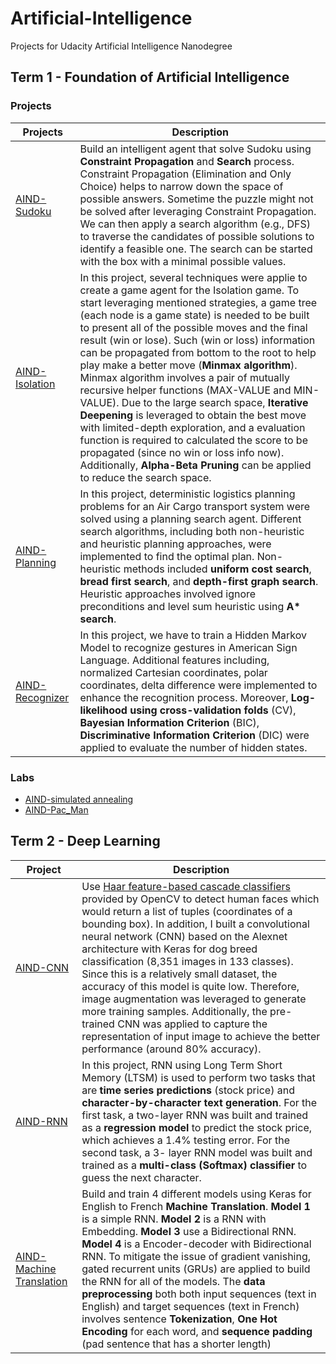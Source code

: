 # Artificial-Intelligence
Projects for Udacity Artificial Intelligence Nanodegree


## Term 1 - Foundation of Artificial Intelligence
### Projects
| Projects                                                       | Description                                                                                                                                                                                                                                                                                                                                                                                                                                                                                                                                                                                                                                                                                                                                                          |
|----------------------------------------------------------------|----------------------------------------------------------------------------------------------------------------------------------------------------------------------------------------------------------------------------------------------------------------------------------------------------------------------------------------------------------------------------------------------------------------------------------------------------------------------------------------------------------------------------------------------------------------------------------------------------------------------------------------------------------------------------------------------------------------------------------------------------------------------|
| [AIND-Sudoku](https://github.com/jswong65/AIND-Sudoku)         | Build an intelligent agent that solve Sudoku using **Constraint Propagation** and **Search** process. Constraint Propagation (Elimination and Only Choice) helps to narrow down the space of possible answers. Sometime the puzzle might not be solved after leveraging Constraint Propagation. We can then apply a search algorithm (e.g., DFS) to traverse the candidates of possible solutions to identify a feasible one. The search can be started with the box with a minimal possible values.                                                                                                                                                                                                                                                                 |
| [AIND-Isolation](https://github.com/jswong65/AIND-Isolation)   | In this project, several techniques were applie to create a game agent for the Isolation game. To start leveraging mentioned strategies, a game tree (each node is a game state) is needed to be built to present all of the possible moves and the final result (win or lose). Such (win or loss) information can be propagated from bottom to the root to help play make a better move (**Minmax algorithm**). Minmax algorithm involves a pair of mutually recursive helper functions (MAX-VALUE and MIN-VALUE). Due to the large search space, **Iterative Deepening** is leveraged to obtain the best move with limited-depth exploration, and a evaluation function is required to calculated the score to be propagated (since no win or loss info now). Additionally, **Alpha-Beta Pruning** can be applied to reduce the search space.  |
| [AIND-Planning](https://github.com/jswong65/AIND-Planning)     | In this project, deterministic logistics planning problems for an Air Cargo transport system were solved using a planning search agent. Different search algorithms, including both non-heuristic and heuristic planning approaches, were implemented to find the optimal plan. Non-heuristic methods included **uniform cost search**, **bread first search**, and **depth-first graph search**. Heuristic approaches involved ignore preconditions and level sum heuristic using **A\* search**. |
| [AIND-Recognizer](https://github.com/jswong65/AIND-Recognizer) | In this project, we have to train a Hidden Markov Model to recognize gestures in American Sign Language. Additional features including, normalized Cartesian coordinates, polar coordinates, delta difference were implemented to enhance the recognition process. Moreover, **Log-likelihood using cross-validation folds** (CV), **Bayesian Information Criterion** (BIC), **Discriminative Information Criterion** (DIC) were applied to evaluate the number of hidden states.|

### Labs
* [AIND-simulated annealing](https://github.com/jswong65/AIND-Simulated_Annealing)
* [AIND-Pac_Man](https://github.com/jswong65/AIND-Pac_Man)

## Term 2 - Deep Learning
| Project | Description |
|-----------------------------------------------------------------------------------|----------------------------------------------------------------------------------------------------------------------------------------------------------------------------------------------------------------------------------------------------------------------------------------------------------------------------------------------------------------------------------------------------------------------------------------------------------------------------------------------------------------------------------------------------------------------------------------------------------------------------------------------------------------------------------------------------------------------------|
| [AIND-CNN](https://github.com/jswong65/AIND-CNN) | Use [Haar feature-based cascade classifiers](http://docs.opencv.org/trunk/d7/d8b/tutorial_py_face_detection.html) provided by OpenCV to detect human faces which would return a list of tuples (coordinates of a bounding box). In addition, I built a convolutional neural network (CNN) based on the Alexnet architecture with Keras for dog breed classification (8,351 images in 133 classes). Since this is a relatively small dataset, the accuracy of this model is quite low. Therefore, image augmentation was leveraged to generate more training samples. Additionally, the pre-trained CNN was applied to  capture the representation of input image to achieve the better performance (around 80% accuracy).  |
| [AIND-RNN](https://github.com/jswong65/AIND-RNN) | In this project, RNN using Long Term Short Memory (LTSM) is used to perform two tasks that are **time series predictions** (stock price) and **character-by-character text generation**. For the first task,  a two-layer RNN was built and trained as a **regression model** to predict the stock price, which achieves a 1.4% testing error.  For the second task, a 3- layer RNN model was built and trained as a **multi-class (Softmax) classifier** to guess the next character.   |
| [AIND-Machine Translation](https://github.com/jswong65/Keras_Machine_Translation) | Build and train 4 different models using Keras for English to French **Machine Translation**. **Model 1** is a simple RNN. **Model 2** is a RNN with Embedding. **Model 3** use a Bidirectional RNN. **Model 4** is a Encoder-decoder with Bidirectional RNN. To mitigate the issue of gradient vanishing, gated recurrent units (GRUs) are applied to build the RNN for all of the models. The **data preprocessing** both both input sequences (text in English) and target sequences (text in French) involves sentence **Tokenization**, **One Hot Encoding** for each word, and **sequence padding** (pad sentence that has a shorter length) |
